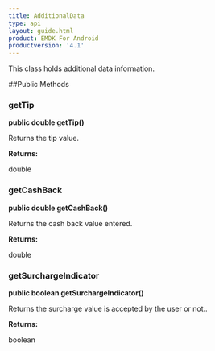 ```yaml
---
title: AdditionalData
type: api
layout: guide.html
product: EMDK For Android
productversion: '4.1'
---
```



This class holds additional data information.

##Public Methods

### getTip

**public double getTip()**

Returns the tip value.

**Returns:**

double

### getCashBack

**public double getCashBack()**

Returns the cash back value entered.

**Returns:**

double

### getSurchargeIndicator

**public boolean getSurchargeIndicator()**

Returns the surcharge value is accepted by the user or not..

**Returns:**

boolean












